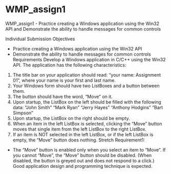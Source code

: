 # WMP_assign1
WMP_assign1 - Practice creating a Windows application using the Win32 API and Demonstrate the ability to handle messages for common controls

Individual Submission
Objectives
- Practice creating a Windows application using the Win32 API
- Demonstrate the ability to handle messages for common controls
Requirements
Develop a Windows application in C/C++ using the Win32 API.
The application has the following characteristics:
1. The title bar on your application should read: “your name: Assignment 01”, where your name is
your first and last name.
2. Your Windows form should have two ListBoxes and a button between them.
3. The button should have the word, “Move” on it.
4. Upon startup, the ListBox on the left should be filled with the following data:
“John Smith”
“Mark Ryan”
“Jerry Hayes”
“Anthony Hodgins”
“Bart Simpson”
5. Upon startup, the ListBox on the right should be empty.
6. When an item in the left ListBox is selected, clicking the “Move” button moves that single item
from the left ListBox to the right ListBox.
7. If an item is NOT selected in the left ListBox, or if the left ListBox is empty, the “Move” button
does nothing.
Stretch Requirement1:
- The “Move” button is enabled only when you select an item to “Move”. If you cannot “Move”,
the “Move” button should be disabled. (When disabled, the button is greyed out and does not
respond to a click.)
Good application design and programming technique is expected.
